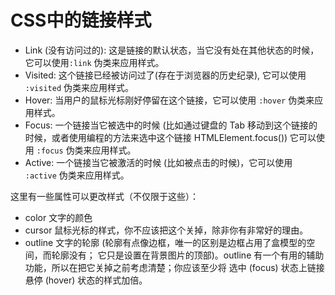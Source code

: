 # CSS中的链接样式

- Link (没有访问过的): 这是链接的默认状态，当它没有处在其他状态的时候，它可以使用`:link` 伪类来应用样式。
- Visited: 这个链接已经被访问过了(存在于浏览器的历史纪录), 它可以使用 `:visited` 伪类来应用样式。
- Hover: 当用户的鼠标光标刚好停留在这个链接，它可以使用 `:hover` 伪类来应用样式。
- Focus: 一个链接当它被选中的时候 (比如通过键盘的 Tab  移动到这个链接的时候，或者使用编程的方法来选中这个链接 HTMLElement.focus()) 它可以使用 `:focus` 伪类来应用样式。
- Active: 一个链接当它被激活的时候 (比如被点击的时候)，它可以使用 `:active` 伪类来应用样式。


这里有一些属性可以更改样式（不仅限于这些）：

- color 文字的颜色
- cursor 鼠标光标的样式，你不应该把这个关掉，除非你有非常好的理由。
- outline 文字的轮廓 (轮廓有点像边框，唯一的区别是边框占用了盒模型的空间，而轮廓没有； 它只是设置在背景图片的顶部)。outline 有一个有用的辅助功能，所以在把它关掉之前考虑清楚；你应该至少将 选中 (focus) 状态上链接悬停 (hover) 状态的样式加倍。
